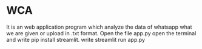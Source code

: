 # WCA
It is an web application program which analyze the data of whatsapp what we are given or upload in .txt format.
Open the file app.py
open the terminal and write pip install streamlit.
write streamlit run app.py
